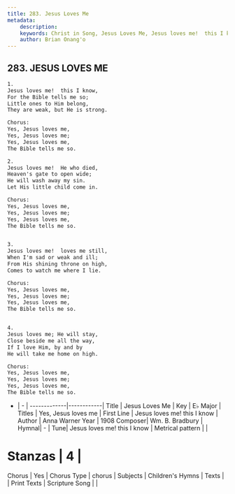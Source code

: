 ```yaml
---
title: 283. Jesus Loves Me
metadata:
    description: 
    keywords: Christ in Song, Jesus Loves Me, Jesus loves me!  this I know, Yes, Jesus loves me
    author: Brian Onang'o
---
```



## 283. JESUS LOVES ME

```txt
1.
Jesus loves me!  this I know,
For the Bible tells me so;
Little ones to Him belong,
They are weak, but He is strong.

Chorus:
Yes, Jesus loves me,
Yes, Jesus loves me;
Yes, Jesus loves me,
The Bible tells me so.

2.
Jesus loves me!  He who died,
Heaven's gate to open wide;
He will wash away my sin.
Let His little child come in. 

Chorus:
Yes, Jesus loves me,
Yes, Jesus loves me;
Yes, Jesus loves me,
The Bible tells me so.


3.
Jesus loves me!  loves me still,
When I'm sad or weak and ill;
From His shining throne on high,
Comes to watch me where I lie. 

Chorus:
Yes, Jesus loves me,
Yes, Jesus loves me;
Yes, Jesus loves me,
The Bible tells me so.


4.
Jesus loves me; He will stay,
Close beside me all the way,
If I love Him, by and by
He will take me home on high. 

Chorus:
Yes, Jesus loves me,
Yes, Jesus loves me;
Yes, Jesus loves me,
The Bible tells me so.

```

- |   -  |
-------------|------------|
Title | Jesus Loves Me |
Key | E♭ Major |
Titles | Yes, Jesus loves me |
First Line | Jesus loves me!  this I know |
Author | Anna Warner
Year | 1908
Composer| Wm. B. Bradbury |
Hymnal|  - |
Tune| Jesus loves me!  this I know |
Metrical pattern | |
# Stanzas | 4 |
Chorus | Yes |
Chorus Type | chorus |
Subjects | Children's Hymns |
Texts |  |
Print Texts | 
Scripture Song |  |
  
